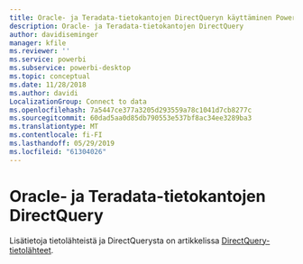 ```yaml
---
title: Oracle- ja Teradata-tietokantojen DirectQueryn käyttäminen Power BI:ssä
description: Oracle- ja Teradata-tietokantojen DirectQuery
author: davidiseminger
manager: kfile
ms.reviewer: ''
ms.service: powerbi
ms.subservice: powerbi-desktop
ms.topic: conceptual
ms.date: 11/28/2018
ms.author: davidi
LocalizationGroup: Connect to data
ms.openlocfilehash: 7a5447ce377a3205d293559a78c1041d7cb8277c
ms.sourcegitcommit: 60dad5aa0d85db790553e537bf8ac34ee3289ba3
ms.translationtype: MT
ms.contentlocale: fi-FI
ms.lasthandoff: 05/29/2019
ms.locfileid: "61304026"
---
```

# <a name="directquery-for-oracle-and-teradata-databases"></a>Oracle- ja Teradata-tietokantojen DirectQuery
Lisätietoja tietolähteistä ja DirectQuerysta on artikkelissa [DirectQuery-tietolähteet](desktop-directquery-data-sources.md).

